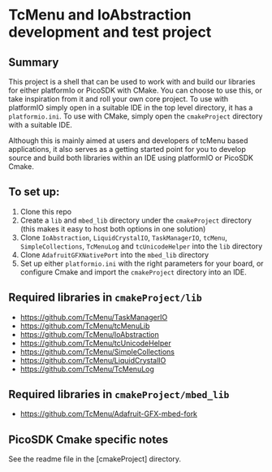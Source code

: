 # TcMenu and IoAbstraction development and test project

## Summary

This project is a shell that can be used to work with and build our libraries for either platformIo or PicoSDK with CMake. You can choose to use this, or take inspiration from it and roll your own core project. To use with platformIO simply open in a suitable IDE in the top level directory, it has a `platformio.ini`. To use with CMake, simply open the `cmakeProject` directory with a suitable IDE.

Although this is mainly aimed at users and developers of tcMenu based applications, it also serves as a getting started point for you to develop source and build both libraries within an IDE using platformIO or PicoSDK Cmake.

## To set up:

1. Clone this repo
2. Create a `lib` and `mbed_lib` directory under the `cmakeProject` directory (this makes it easy to host both options in one solution)
3. Clone `IoAbstraction`, `LiquidCrystalIO`, `TaskManagerIO`, `tcMenu`, `SimpleCollections`, `TcMenuLog` and `tcUnicodeHelper` into the `lib` directory
4. Clone `AdafruitGFXNativePort` into the `mbed_lib` directory 
5. Set up either `platformio.ini` with the right parameters for your board, or configure Cmake and import the `cmakeProject` directory into an IDE.

## Required libraries in `cmakeProject/lib`

* https://github.com/TcMenu/TaskManagerIO
* https://github.com/TcMenu/tcMenuLib
* https://github.com/TcMenu/IoAbstraction
* https://github.com/TcMenu/tcUnicodeHelper
* https://github.com/TcMenu/SimpleCollections
* https://github.com/TcMenu/LiquidCrystalIO
* https://github.com/TcMenu/TcMenuLog

## Required libraries in `cmakeProject/mbed_lib`

* https://github.com/TcMenu/Adafruit-GFX-mbed-fork

## PicoSDK Cmake specific notes

See the readme file in the [cmakeProject] directory.
